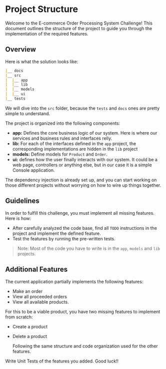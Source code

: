 # Project Structure

Welcome to the E-commerce Order Processing System Challenge! This document outlines the structure of the project to guide you through the implementation of the required features.

## Overview

Here is what the solution looks like:
``` md
|__ docs
|__ src
|  |__ app
|  |__ lib
|  |__ models
|  |__ ui
|__ tests
```
We will dive into the `src` folder, because the `tests` and `docs` ones are pretty simple to understand.

The project is organized into the following components:

- **app:** Defines the core business logic of our system. Here is where our services and business rules and interfaces relly.
- **lib:** For each of the interfaces defined in the `app` project, the corresponding implementations are hidden in the `lib` project
- **models:** Define models for `Product` and `Order`.
- **ui:** defines how the user finally interacts with our system. It could be a web page, controllers or anything else, but in our case it is a simple Console application.

The dependency injection is already set up, and you can start working on those different projects without worrying on how to wire up things together.
## Guidelines

In order to fulfill this challenge, you must implement all missing features. Here is how:
- After carefully analyzed the code base, find all `TODO` instructions in the project and implement the defined feature.
- Test the features by running the pre-written tests.
> Note: Most of the code you have to write is in the `app`, `models` and `lib` projects.

## Additional Features

The current application partially implements the following features:

- Make an order
- View all proceeded orders
- View all available products.

For this to be a viable product, you have two missing features to implement from scratch:

- Create a product
- Delete a product

    Following the same structure and code organization used for the other features.

Write Unit Tests of the features you added. Good luck!!
